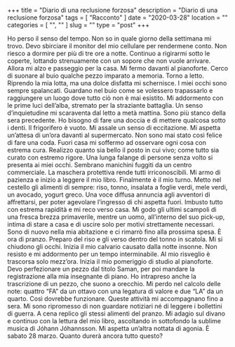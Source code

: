+++
title = "Diario di una reclusione forzosa"
description = "Diario di una reclusione forzosa"
tags = [ "Racconto" ]
date = "2020-03-28"
location = ""
categories = [
  "",
  ""
]
slug = ""
type = "post"
+++

Ho perso il senso del tempo. Non so in quale giorno della settimana mi trovo. Devo sbirciare il monitor del mio cellulare per rendermene conto. Non riesco a dormire per più di tre ore a notte. Continuo a rigirarmi sotto le coperte, lottando strenuamente con un sopore che non vuole arrivare. Allora mi alzo e passeggio per la casa. Mi fermo davanti al pianoforte. Cerco di suonare al buio qualche pezzo imparato a memoria. Torno a letto. Riprendo la mia lotta, ma una dolce disfatta mi schernisce. I miei occhi sono sempre spalancati. Guardano nel buio come se volessero trapassarlo e raggiungere un luogo dove tutto ciò non è mai esistito. Mi addormento con le prime luci dell’alba, stremato per la straziante battaglia. Un senso d’inquietudine mi scaraventa dal letto a metà mattina. Sono più stanco della sera precedente. Ho bisogno di fare una doccia e di mettere qualcosa sotto i denti. Il frigorifero è vuoto. Mi assale un senso di eccitazione. Mi aspetta un’attesa di un’ora davanti al supermercato. Non sono mai stato così felice di fare una coda. Fuori casa mi soffermo ad osservare ogni cosa con estrema cura. Realizzo quanto sia bello il posto in cui vivo; come tutto sia curato con estremo rigore. Una lunga falange di persone senza volto si presenta ai miei occhi. Sembrano manichini fuggiti da un centro commerciale. La maschera protettiva rende tutti irriconoscibili. Mi armo di pazienza e inizio a leggere il mio libro. Finalmente è il mio turno. Metto nel cestello gli alimenti di sempre: riso, tonno, insalata a foglie verdi, mele verdi, un avocado, yogurt greco. Una voce diffusa annuncia agli avventori di affrettarsi, per poter agevolare l’ingresso di chi aspetta fuori. Imbusto tutto con estrema rapidità e mi reco verso casa. Mi godo gli ultimi scampoli di una fresca brezza primaverile, mentre un uomo, all’interno del suo pick-up, intima di stare a casa e di uscire solo per motivi strettamente necessari. Sono di nuovo nella mia abitazione e ci rimarrò fino alla prossima spesa. È ora di pranzo. Preparo del riso e gli verso dentro del tonno in scatola. Mi si chiudono gli occhi. Inizia il mio calvario causato dalla notte insonne. Non resisto e mi addormento per un tempo interminabile. Al mio risveglio è trascorsa solo mezz’ora. Inizia il mio pomeriggio di studio al pianoforte. Devo perfezionare un pezzo dal titolo Saman, per poi mandare la registrazione alla mia insegnante di piano. Ho intrapreso anche la trascrizione di un pezzo, che suono a orecchio. Mi perdo nel calcolo delle note: quattro “FA” da un ottavo con una legatura di valore e due “LA” da un quarto. Così dovrebbe funzionare. Queste attività mi accompagnano fino a sera. Mi sono ripromesso di non guardare notiziari né di leggere i bollettini di guerra. A cena replico gli stessi alimenti del pranzo. Mi adagio sul divano e continuo con la lettura del mio libro, ascoltando in sottofondo la sublime musica di  Jóhann Jóhannsson. Mi aspetta un’altra nottata di agonia. È sabato 28 marzo. Quanto durerà ancora tutto questo?

